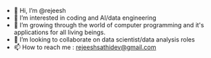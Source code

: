 - 👋 Hi, I’m @rejeesh
- 👀 I’m interested in coding and AI/data engineering
- 🌱 I’m growing through the world of computer programming and it's applications for all living beings.
- 💞️ I’m looking to collaborate on data scientist/data analysis roles
- 📫 How to reach me : rejeeshsathidev@gmail.com


<!---
rejeeshravindran/rejeeshravindran is a ✨ special ✨ repository because its `README.md` (this file) appears on your GitHub profile.
You can click the Preview link to take a look at your changes.
--->
